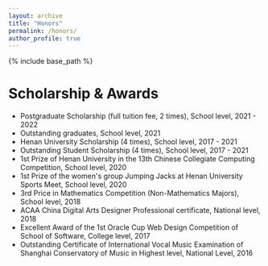 ```yaml
---
layout: archive
title: "Honors"
permalink: /honors/
author_profile: true
---
```


{% include base_path %}

Scholarship & Awards
======
* Postgraduate Scholarship (full tuition fee, 2 times), School level, 2021 - 2022
* Outstanding graduates, School level, 2021
* Henan University Scholarship (4 times), School level, 2017 - 2021
* Outstanding Student Scholarship (4 times), School level, 2017 - 2021
* 1st Prize of Henan University in the 13th Chinese Collegiate Computing Competition, School level, 2020
* 1st Prize of the women's group Jumping Jacks at Henan University Sports Meet, School level, 2020
* 3rd Price in Mathematics Competition (Non-Mathematics Majors), School level, 2018
* ACAA China Digital Arts Designer Professional certificate, National level, 2018
* Excellent Award of the 1st Oracle Cup Web Design Competition of School of Software, College level, 2017
* Outstanding Certificate of International Vocal Music Examination of Shanghai Conservatory of Music in Highest level, National Level, 2016


